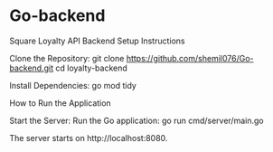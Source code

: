 # Go-backend

Square Loyalty API Backend
Setup Instructions

Clone the Repository:
git clone https://github.com/shemil076/Go-backend.git
cd loyalty-backend


Install Dependencies:
go mod tidy


How to Run the Application

Start the Server: Run the Go application:
go run cmd/server/main.go 

The server starts on http://localhost:8080.



